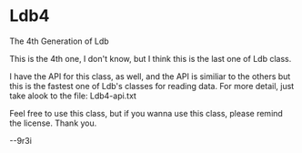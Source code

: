 # Ldb4
The 4th Generation of Ldb

This is the 4th one, I don't know, but I think this is the last one of Ldb class.

I have the API for this class, as well, and the API is similiar to the others but this is the fastest one of Ldb's classes for reading data. For more detail, just take alook to the file: Ldb4-api.txt

Feel free to use this class, but if you wanna use this class, please remind the license. Thank you.

--9r3i
